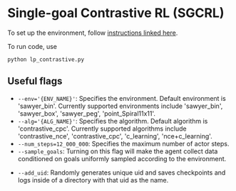# Single-goal Contrastive RL (SGCRL)
 <!---  [Website](https://graliuce.github.io/sgcrl/) &nbsp;&nbsp;&nbsp;  [Paper](https://arxiv.org/pdf/2408.05804) --->

To set up the environment, follow [instructions linked here](https://docs.google.com/document/d/1Oj9s8-1t7tq_EK5h1iFsCiNFtck_rRVtbXvgMxIsXtQ/edit?usp=sharing).

To run code, use
```
python lp_contrastive.py
```


## Useful flags
- `--env='{ENV_NAME}'`: Specifies the environment. Default environment is 'sawyer_bin'. Currently supported environments include 'sawyer_bin', 'sawyer_box', 'sawyer_peg', 'point_Spiral11x11'.
- `--alg='{ALG_NAME}'`: Specifies the algorithm. Default algorithm is 'contrastive_cpc'. Currently supported algorithms include 'contrastive_nce', 'contrastive_cpc', 'c_learning', 'nce+c_learning'.
- `--num_steps=12_000_000`: Specifies the maximum number of actor steps. 
- `--sample_goals`: Turning on this flag will make the agent collect data conditioned on goals uniformly sampled according to the environment.
 <!--- (This behavior corresponds to that of the original Contrastive RL algorithm ([Eysenbach et. al, 2022](https://proceedings.neurips.cc/paper_files/paper/2022/hash/e7663e974c4ee7a2b475a4775201ce1f-Abstract-Conference.html)). --->
- `--add_uid`: Randomly generates unique uid and saves checkpoints and logs inside of a directory with that uid as the name. 
